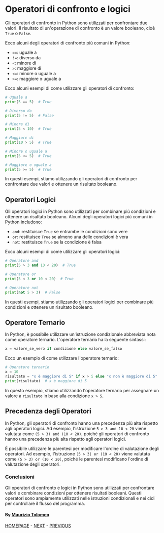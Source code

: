 # Operatori di confronto e logici

Gli operatori di confronto in Python sono utilizzati per confrontare due valori. Il risultato di un'operazione di confronto è un valore booleano, cioè `True` o `False`.

Ecco alcuni degli operatori di confronto più comuni in Python:

- `==`: uguale a
- `!=`: diverso da
- `<`: minore di
- `>`: maggiore di
- `<=`: minore o uguale a
- `>=`: maggiore o uguale a

Ecco alcuni esempi di come utilizzare gli operatori di confronto:

```python
# Uguale a
print(5 == 5)  # True

# Diverso da
print(5 != 5)  # False

# Minore di
print(5 < 10)  # True

# Maggiore di
print(10 > 5)  # True

# Minore o uguale a
print(5 <= 5)  # True

# Maggiore o uguale a
print(5 >= 5)  # True
```

In questi esempi, stiamo utilizzando gli operatori di confronto per confrontare due valori e ottenere un risultato booleano.

## Operatori Logici

Gli operatori logici in Python sono utilizzati per combinare più condizioni e ottenere un risultato booleano. Alcuni degli operatori logici più comuni in Python includono:

- `and`: restituisce `True` se entrambe le condizioni sono vere
- `or`: restituisce `True` se almeno una delle condizioni è vera
- `not`: restituisce `True` se la condizione è falsa

Ecco alcuni esempi di come utilizzare gli operatori logici:

```python
# Operatore and
print(5 > 3 and 10 < 20)  # True

# Operatore or
print(5 < 3 or 10 < 20)  # True

# Operatore not
print(not 5 > 3)  # False
```

In questi esempi, stiamo utilizzando gli operatori logici per combinare più condizioni e ottenere un risultato booleano.

## Operatore Ternario

In Python, è possibile utilizzare un'istruzione condizionale abbreviata nota come operatore ternario. L'operatore ternario ha la seguente sintassi:

```python
x = valore_se_vero if condizione else valore_se_falso
```

Ecco un esempio di come utilizzare l'operatore ternario:

```python
# Operatore ternario
x = 10
risultato = "x è maggiore di 5" if x > 5 else "x non è maggiore di 5"
print(risultato)  # x è maggiore di 5
```

In questo esempio, stiamo utilizzando l'operatore ternario per assegnare un valore a `risultato` in base alla condizione `x > 5`.

## Precedenza degli Operatori

In Python, gli operatori di confronto hanno una precedenza più alta rispetto agli operatori logici. Ad esempio, l'istruzione `5 > 3 and 10 < 20` viene valutata come `(5 > 3) and (10 < 20)`, poiché gli operatori di confronto hanno una precedenza più alta rispetto agli operatori logici.

È possibile utilizzare le parentesi per modificare l'ordine di valutazione degli operatori. Ad esempio, l'istruzione `(5 > 3) or (10 < 20)` viene valutata come `(5 > 3) or (10 < 20)`, poiché le parentesi modificano l'ordine di valutazione degli operatori.

### Conclusioni

Gli operatori di confronto e logici in Python sono utilizzati per confrontare valori e combinare condizioni per ottenere risultati booleani. Questi operatori sono ampiamente utilizzati nelle istruzioni condizionali e nei cicli per controllare il flusso del programma.

#### By [Maurizio Tolomeo](https://github.com/moris88)

[HOMEPAGE](https://moris88.github.io/formazione-python/) - [NEXT](/lezioni/lezione10.md) - [PREVIOUS](/lezioni/lezione8.md)

